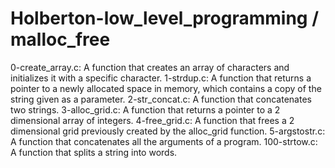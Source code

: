 # Holberton-low_level_programming / malloc_free

0-create_array.c: A function that creates an array of characters and initializes it with a specific character.
1-strdup.c: A function that returns a pointer to a newly allocated space in memory, which contains a copy of the string given as a parameter.
2-str_concat.c: A function that concatenates two strings.
3-alloc_grid.c: A function that returns a pointer to a 2 dimensional array of integers.
4-free_grid.c: A function that frees a 2 dimensional grid previously created by the alloc_grid function.
5-argstostr.c: A function that concatenates all the arguments of a program.
100-strtow.c: A function that splits a string into words.
